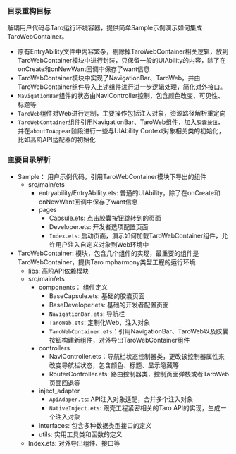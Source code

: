 ### 目录重构目标
解耦用户代码与Taro运行环境容器，提供简单Sample示例演示如何集成TaroWebContainer。
 - 原有EntryAbility文件中内容繁杂，剔除掉TaroWebContainer相关逻辑，放到TaroWebContainer模块中进行封装，只保留一般的UIAbility的内容，除了在onCreate和onNewWant回调中保存了want信息
 - TaroWebContainer模块中实现了NavigationBar、TaroWeb，并由TaroWebContainer组件导入上述组件进行进一步逻辑处理，简化对外接口。
 - `NavigationBar`组件的状态由NaviController控制，包含颜色改变、可见性、标题等
 - `TaroWeb`组件对Web进行定制，主要操作包括注入对象，资源路径解析重定向
 - `TaroWebContainer`组件引用NavigationBar、TaroWeb组件，加入`胶囊按钮`，并在`aboutToAppear`阶段进行一些与UIAbility Context对象相关类的初始化，比如高阶API适配器的初始化

### 主要目录解析
- Sample： 用户示例代码，引用TaroWebContainer模块下导出的组件
  - src/main/ets
    - entryability/EntryAbility.ets: 普通的UIAbility，除了在onCreate和onNewWant回调中保存了want信息
    - pages
      - Capsule.ets: 点击胶囊按钮跳转到的页面
      - Developer.ets: 开发者选项配置页面
      - `Index.ets`: 启动页面，演示如何加载TaroWebContainer组件，允许用户注入自定义对象到Web环境中
- TaroWebContainer: 模块，包含几个组件的实现，最重要的组件是TaroWebContainer，提供Taro mpharmony类型工程的运行环境
  - libs: 高阶API依赖模块
  - src/main/ets
    - components： 组件定义
      - BaseCapsule.ets: 基础的胶囊页面
      - BaseDeveloper.ets: 基础的开发者配置页面
      - `NavigationBar.ets`: 导航栏
      - `TaroWeb.ets`: 定制化Web，注入对象
      - `TaroWebContainer.ets`：引用NavigationBar、TaroWeb以及胶囊按钮构建新组件，对外导出TaroWebContainer组件
    - controllers
      - NaviController.ets：导航栏状态控制器类，更改该控制器属性来改变导航栏状态，包含颜色、标题、显示隐藏等
      - RouterController.ets: 路由控制器类，控制页面弹栈或者TaroWeb页面回退等
    - inject_adapter
      - `ApiAdaper.ts`: API注入对象适配，合并多个注入对象
      - `NativeInject.ets`: 跟壳工程紧密相关的Taro API的实现，生成一个注入对象
    - interfaces: 包含多种数据类型接口的定义
    - utils: 实用工具类和函数的定义
  - Index.ets: 对外导出组件、接口等